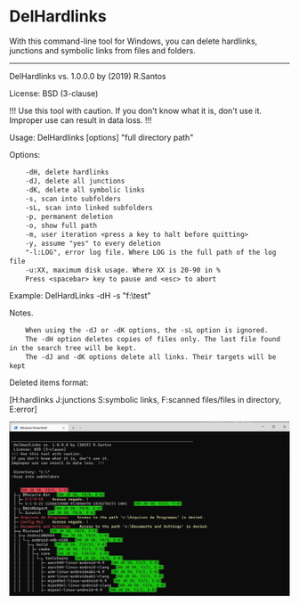 # DelHardlinks
With this command-line tool for Windows, you can delete hardlinks, junctions and symbolic links from files and folders.

________________________________________________________________________________
 DelHardlinks vs. 1.0.0.0 by (2019) R.Santos
 
 License: BSD (3-clause)
 
 !!! Use this tool with caution.
If you don't know what it is, don't use it.
Improper use can result in data loss. !!!


 Usage: DelHardlinks [options] "full directory path"
 
 Options:
 
        -dH, delete hardlinks    
        -dJ, delete all junctions        
        -dK, delete all symbolic links
        -s, scan into subfolders
        -sL, scan into linked subfolders
        -p, permanent deletion
        -o, show full path
        -m, user iteration <press a key to halt before quitting>
        -y, assume "yes" to every deletion
        "-l:LOG", error log file. Where LOG is the full path of the log file
        -u:XX, maximum disk usage. Where XX is 20-90 in %
        Press <spacebar> key to pause and <esc> to abort

 Example: DelHardLinks -dH -s "f:\test\"

 Notes.
 
        When using the -dJ or -dK options, the -sL option is ignored.      
        The -dH option deletes copies of files only. The last file found in the search tree will be kept.        
        The -dJ and -dK options delete all links. Their targets will be kept

 Deleted items format:
        
 [H:hardlinks J:junctions S:symbolic links, F:scanned files/files in directory, E:error]
 
 ![images/demo.jpeg](https://github.com/rbsriobr/DelHardlinks/blob/ec117dd95901064c3a6fe2706cfc5c3044eaf12b/images/demo.jpeg?raw=true)
 
